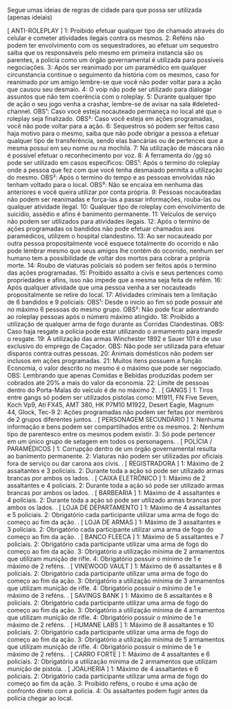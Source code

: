 Segue umas ideias de regras de cidade para que possa ser utilizada (apenas ideiais)

[ ANTI-ROLEPLAY ]
1: Proibido efetuar qualquer tipo de chamado através do celular e cometer atividades ilegais contra os mesmos.
2: Reféns não podem ter envolvimento com os sequestradores, ao efetuar um sequestro saiba que os responsáveis pelo
     mesmo em primeira instancia são os parentes, a policia como um órgão governamental é utilizada para possíveis negociações.
3: Após ser reanimado por um paramédico em qualquer circunstancia continue o seguimento da história com os mesmos, caso for
     reanimado por um amigo lembre-se que você não poder voltar para a ação que causou seu desmaio.
4: O voip não pode ser utilizado para dialogar assuntos que não tem coerência com o roleplay.
5: Durante qualquer tipo de ação o seu jogo venha a crashar, lembre-se de avisar na sala #deleted-channel.
     OBS¹: Caso você esteja nocauteado permaneça no local até que o roleplay seja finalizado.
     OBS²: Caso você esteja em ações programadas, você não pode voltar para a ação.
6: Sequestros só podem ser feitos caso haja motivo para o mesmo, saiba que não pode obrigar a pessoa a efetuar qualquer
     tipo de transferência, sendo elas bancárias ou de pertences que a mesma possui em seu nome ou na mochila.
7: Na utilização de máscara não é possível efetuar o reconhecimento por voz.
8: A ferramenta do /gg só pode ser utilizado em casos específicos:
     OBS¹: Após o termino do roleplay onde a pessoa que fez com que você tenha desmaiado permita a utilização do mesmo.
     OBS²: Após o termino do tempo e as pessoas envolvidas não tenham voltado para o local.
     OBS³: Não se encaixa em nenhuma das anteriores e você queira utilizar por conta própria.
9: Pessoas nocauteadas não podem ser reanimadas e força-las a passar informações, rouba-las ou qualquer atividade ilegal.
10: Qualquer tipo de roleplay com envolvimento de suicídio, assédio e afins é banimento permanente.
11: Veículos de serviço não podem ser utilizados para atividades ilegais.
12: Após o termino de ações programadas os bandidos não pode efetuar chamados aos paramédicos, utilizem o hospital clandestino.
13: Ao ser nocauteado por outra pessoa propositalmente você esquece totalmente do ocorrido e não pode lembrar mesmo que seus
       amigos lhe contém do ocorrido, nenhum ser humano tem a possibilidade de voltar dos mortos para cobrar a própria morte.
14: Roubo de viaturas policiais só podem ser feitos após o termino das ações programadas.
15: Proibido assalto a civis e seus pertences como propriedades e afins, isso não impede que a mesma seja feita de refém.
16: Após qualquer atividade que uma pessoa venha a ser nocauteado propositalmente se retire do local.
17: Atividades criminais tem a limitação de 6 bandidos e 9 policiais:
       OBS¹: Desde o inicio ao fim só pode possuir até no máximo 6 pessoas do mesmo grupo.
       OBS²: Não pode ficar adentrando ao roleplay pessoas após o número máximo atingido.
18: Proibido a utilização de qualquer arma de fogo durante as Corridas Clandestinas.
       OBS: Caso haja resgate a policia pode estar utilizando o armamento para impedir o resgate.
19: A utilização das armas Winchester 1892 e Sauer 101 é de uso exclusivo do emprego de Caçador.
       OBS: Não pode ser utilizada para efetuar disparos contra outras pessoas.
20: Animais domésticos não podem ser inclusos em ações programadas.
21: Muitos itens possuem a função Economia, o valor descrito no mesmo é o máximo que pode ser negociado.
       OBS: Lembrando que apenas Comidas e Bebidas produzidas podem ser cobrados até 20% a mais do valor da economia.
22: Limite de pessoas dentro do Porta-Malas do veículo é de no máximo 2.
.
[ GANGS ]
1: Tiros entre gangs só podem ser utilizados pistolas como:
     M1911, FN Five Seven, Koch Vp9, Ati FX45, AMT 380, HK P7M10
     M1922, Desert Eagle, Magnum 44, Glock, Tec-9
2: Ações programadas não podem ser feitas por membros de 2 grupos diferentes juntos.
.
[ PERSONAGEM SECUNDÁRIO ]
1: Nenhuma informação e bens podem ser compartilhados entre os mesmos.
2: Nenhum tipo de parentesco entre os mesmos podem existir.
3: Só pode pertencer em um único grupo de setagem em todos os personagens.
.
[ POLÍCIA / PARAMÉDICOS ]
1: Corrupção dentro de um órgão governamental resulta ao banimento permanente.
2: Viaturas não podem ser utilizadas por oficiais fora de serviço ou dar carona aos civis.
.
[ REGISTRADORA ]
1: Máximo de 2 assaltantes e 3 policiais.
2: Durante toda a ação só pode ser utilizado armas brancas por ambos os lados.
.
[ CAIXA ELETRÔNICO ]
1: Máximo de 2 assaltantes e 4 policiais.
2: Durante toda a ação só pode ser utilizado armas brancas por ambos os lados.
.
[ BARBEARIA ]
1: Máximo de 4 assaltantes e 4 policiais.
2: Durante toda a ação só pode ser utilizado armas brancas por ambos os lados.
.
[ LOJA DE DEPARTAMENTO ]
1: Máximo de 4 assaltantes e 5 policiais.
2: Obrigatório cada participante utilizar uma arma de fogo do começo ao fim da ação.
.
[ LOJA DE ARMAS ]
1: Máximo de 3 assaltantes e 3 policiais.
2: Obrigatório cada participante utilizar uma arma de fogo do começo ao fim da ação.
.
[ BANCO FLEECA ]
1: Máximo de 5 assaltantes e 7 policiais.
2: Obrigatório cada participante utilizar uma arma de fogo do começo ao fim da ação.
3: Obrigatório a utilização mínima de 2 armamentos que utilizam munição de rifle.
4: Obrigatório possuir o mínimo de 1 e máximo de 2 reféns.
.
[ VINEWOOD VAULT ]
1: Máximo de 6 assaltantes e 8 policiais.
2: Obrigatório cada participante utilizar uma arma de fogo do começo ao fim da ação.
3: Obrigatório a utilização mínima de 3 armamentos que utilizam munição de rifle.
4: Obrigatório possuir o mínimo de 1 e máximo de 3 reféns.
.
[ SAVINGS BANK ]
1: Máximo de 6 assaltantes e 8 policiais.
2: Obrigatório cada participante utilizar uma arma de fogo do começo ao fim da ação.
3: Obrigatório a utilização mínima de 4 armamentos que utilizam munição de rifle.
4: Obrigatório possuir o mínimo de 1 e máximo de 2 reféns.
.
[ HUMANE LABS ]
1: Máximo de 8 assaltantes e 10 policiais.
2: Obrigatório cada participante utilizar uma arma de fogo do começo ao fim da ação.
3: Obrigatório a utilização mínima de 5 armamentos que utilizam munição de rifle.
4: Obrigatório possuir o mínimo de 1 e máximo de 2 reféns.
.
[ CARRO FORTE ]
1: Máximo de 4 assaltantes e 6 policiais.
2: Obrigatório a utilização mínima de 2 armamentos que utilizam munição de pistola.
.
[ JOALHERIA ]
1: Máximo de 4 assaltantes e 6 policiais.
2: Obrigatório cada participante utilizar uma arma de fogo do começo ao fim da ação.
3: Proibido reféns, o roubo é uma ação de confronto direto com a polícia.
4: Os assaltantes podem fugir antes da polícia chegar ao local.